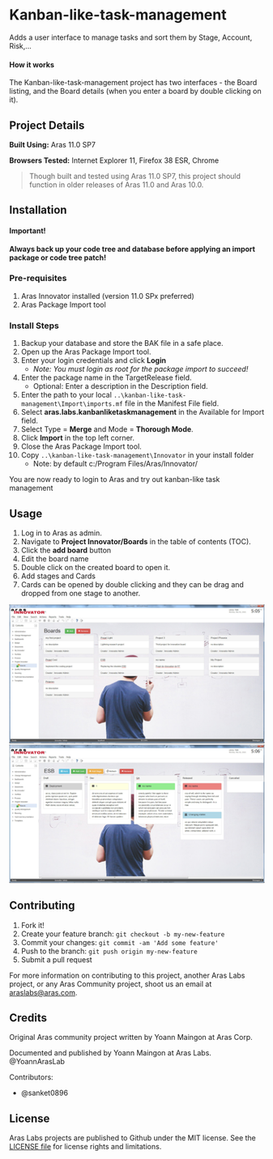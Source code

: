 # Kanban-like-task-management
Adds a user interface to manage tasks and sort them by Stage, Account, Risk,...
#### How it works
The Kanban-like-task-management project has two interfaces - the Board listing, and the Board details (when you enter a board by double clicking on it).

## Project Details

**Built Using:** Aras 11.0 SP7

**Browsers Tested:** Internet Explorer 11, Firefox 38 ESR, Chrome

> Though built and tested using Aras 11.0 SP7, this project should function in older releases of Aras 11.0 and Aras 10.0.

## Installation

#### Important!
**Always back up your code tree and database before applying an import package or code tree patch!**

### Pre-requisites

1. Aras Innovator installed (version 11.0 SPx preferred)
2. Aras Package Import tool

### Install Steps

1. Backup your database and store the BAK file in a safe place.
2. Open up the Aras Package Import tool.
3. Enter your login credentials and click **Login**
    * _Note: You must login as root for the package import to succeed!_
4. Enter the package name in the TargetRelease field.
    * Optional: Enter a description in the Description field.
5. Enter the path to your local `..\kanban-like-task-management\Import\imports.mf` file in the Manifest File field.
6. Select **aras.labs.kanbanliketaskmanagement** in the Available for Import field.
7. Select Type = **Merge** and Mode = **Thorough Mode**.
8. Click **Import** in the top left corner.
9. Close the Aras Package Import tool.
10. Copy `..\kanban-like-task-management\Innovator` in your install folder
    * Note: by default c:/Program Files/Aras/Innovator/

You are now ready to login to Aras and try out kanban-like task management

## Usage

1. Log in to Aras as admin.
2. Navigate to **Project Innovator/Boards** in the table of contents (TOC).
3. Click the **add board** button
4. Edit the board name
5. Double click on the created board to open it.
6. Add stages and Cards
7. Cards can be opened by double clicking and they can be drag and dropped from one stage to another.

![Board listing view](./screenshots/boardsView.jpg)
![Cards View within a board](./screenshots/cardsSample2.jpg)

## Contributing

1. Fork it!
2. Create your feature branch: `git checkout -b my-new-feature`
3. Commit your changes: `git commit -am 'Add some feature'`
4. Push to the branch: `git push origin my-new-feature`
5. Submit a pull request

For more information on contributing to this project, another Aras Labs project, or any Aras Community project, shoot us an email at araslabs@aras.com.

## Credits

Original Aras community project written by Yoann Maingon at Aras Corp.

Documented and published by Yoann Maingon at Aras Labs. @YoannArasLab

Contributors:

* @sanket0896 

## License

Aras Labs projects are published to Github under the MIT license. See the [LICENSE file](./LICENSE.md) for license rights and limitations.

